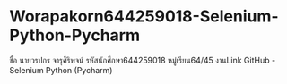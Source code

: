 # Worapakorn644259018-Selenium-Python-Pycharm
 ชื่อ นายวรปกร จารุศิริพจน์ รหัสนักศึกษา644259018 หมู่เรียน64/45 งานLink GitHub - Selenium Python (Pycharm)
